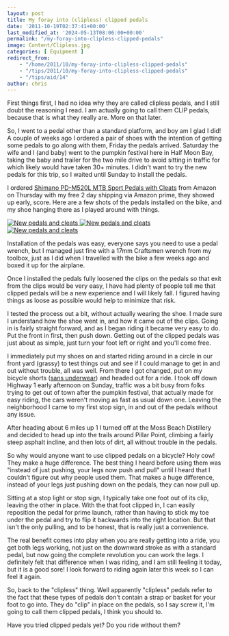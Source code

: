 ```yaml
---
layout: post
title: My foray into (clipless) clipped pedals
date: '2011-10-19T02:37:41+00:00'
last_modified_at: '2024-05-13T08:06:00+00:00'
permalink: "/my-foray-into-clipless-clipped-pedals"
image: Content/Clipless.jpg
categories: [ Equipment ]
redirect_from: 
    - "/home/2011/10/my-foray-into-clipless-clipped-pedals"
    - "/tips/2011/10/my-foray-into-clipless-clipped-pedals"
    - "/tips/aid/14"
author: chris
---
```

First things first, I had no idea why they are called clipless pedals, and I still doubt the reasoning I read. I am actually going to call them CLIP pedals, because that is what they really are. More on that later.

So, I went to a pedal other than a standard platform, and boy am I glad I did! A couple of weeks ago I ordered a pair of shoes with the intention of getting some pedals to go along with them, Friday the pedals arrived. Saturday the wife and I (and baby) went to the pumpkin festival here in Half Moon Bay, taking the baby and trailer for the two mile drive to avoid sitting in traffic for which likely would have taken 30+ minutes. I didn't want to try the new pedals for this trip, so I waited until Sunday to install the pedals.

I ordered [Shimano PD-M520L MTB Sport Pedals with Cleats](https://amzn.to/3UWAP47) from Amazon on Thursday with my free 2 day shipping via Amazon prime, they showed up early, score. Here are a few shots of the pedals installed on the bike, and my shoe hanging there as I played around with things.

<a data-ob_caption="New pedals and cleats" data-ob_link="https://www.flickr.com/photos/chammond/6259859632/in/pool-1751534@N22" data-ob_linktext="View on Flickr" data-ob_share="false" href="https://farm7.static.flickr.com/6108/6259859632_eeca66d250_b.jpg" name="https://www.flickr.com/photos/chammond/6259859632/in/pool-1751534@N22" rel="lightbox[article]"><img alt="New pedals and cleats" src="https://farm7.static.flickr.com/6108/6259859632_eeca66d250_s.jpg" title="New pedals and cleats" /> </a><a data-ob_caption="New pedals and cleats" data-ob_link="https://www.flickr.com/photos/chammond/6259859322/in/pool-1751534@N22" data-ob_linktext="View on Flickr" data-ob_share="false" href="https://farm7.static.flickr.com/6231/6259859322_9ce1650ca4_b.jpg" name="https://www.flickr.com/photos/chammond/6259859322/in/pool-1751534@N22" rel="lightbox[article]"><img alt="New pedals and cleats" src="https://farm7.static.flickr.com/6231/6259859322_9ce1650ca4_s.jpg" title="New pedals and cleats" /> </a><a data-ob_caption="New pedals and cleats" data-ob_link="https://www.flickr.com/photos/chammond/6259331499/in/pool-1751534@N22" data-ob_linktext="View on Flickr" data-ob_share="false" href="https://farm7.static.flickr.com/6175/6259331499_c57f0743ac_b.jpg" name="https://www.flickr.com/photos/chammond/6259331499/in/pool-1751534@N22" rel="lightbox[article]"><img alt="New pedals and cleats" src="https://farm7.static.flickr.com/6175/6259331499_c57f0743ac_s.jpg" title="New pedals and cleats" /> </a>

Installation of the pedals was easy, everyone says you need to use a pedal wrench, but I managed just fine with a 17mm Craftsmen wrench from my toolbox, just as I did when I travelled with the bike a few weeks ago and boxed it up for the airplane.

Once I installed the pedals fully loosened the clips on the pedals so that exit from the clips would be very easy, I have had plenty of people tell me that clipped pedals will be a new experience and I will likely fall. I figured having things as loose as possible would help to minimize that risk.

I tested the process out a bit, without actually wearing the shoe. I made sure I understand how the shoe went in, and how it came out of the clips. Going in is fairly straight forward, and as I began riding it became very easy to do. Put the front in first, then push down. Getting out of the clipped pedals was just about as simple, just turn your foot left or right and you'll come free.

I immediately put my shoes on and started riding around in a circle in our front yard (grassy) to test things out and see if I could manage to get in and out without trouble, all was well. From there I got changed, put on my bicycle shorts ([sans underwear](https://www.bicycletips.com/do-you-wear-underwear-with-bicycle-shorts)) and headed out for a ride. I took off down Highway 1 early afternoon on Sunday, traffic was a bit busy from folks trying to get out of town after the pumpkin festival, that actually made for easy riding, the cars weren't moving as fast as usual down one. Leaving the neighborhood I came to my first stop sign, in and out of the pedals without any issue.

After heading about 6 miles up 1 I turned off at the Moss Beach Distillery and decided to head up into the trails around Pillar Point, climbing a fairly steep asphalt incline, and then lots of dirt, all without trouble in the pedals.

So why would anyone want to use clipped pedals on a bicycle? Holy cow! They make a huge difference. The best thing I heard before using them was "instead of just pushing, your legs now push and pull" until I heard that I couldn't figure out why people used them. That makes a huge difference, instead of your legs just pushing down on the pedals, they can now pull up.

Sitting at a stop light or stop sign, I typically take one foot out of its clip, leaving the other in place. With the that foot clipped in, I can easily reposition the pedal for prime launch, rather than having to stick my toe under the pedal and try to flip it backwards into the right location. But that isn't the only pulling, and to be honest, that is really just a convenience.

The real benefit comes into play when you are really getting into a ride, you get both legs working, not just on the downward stroke as with a standard pedal, but now going the complete revolution you can work the legs. I definitely felt that difference when I was riding, and I am still feeling it today, but it is a good sore! I look forward to riding again later this week so I can feel it again.

So, back to the "clipless" thing. Well apparently "clipless" pedals refer to the fact that these types of pedals don't contain a strap or basket for your foot to go into. They do "clip" in place on the pedals, so I say screw it, I'm going to call them clipped pedals, I think you should to.

Have you tried clipped pedals yet? Do you ride without them?
